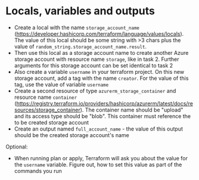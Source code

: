 Locals, variables and outputs
=============================

- Create a local with the name `storage_account_name` (https://developer.hashicorp.com/terraform/language/values/locals). The value of this local should be some string with >3 chars plus the value of `random_string.storage_account_name.result`.
- Then use this local as a storage account name to create another Azure storage account with resource name `storage`, like in task 2. Further arguments for this storage account can be set identical to task 2
- Also create a variable `username` in your terraform project. On this new storage account, add a tag with the name `creator`. For the value of this tag, use the value of variable `username`
- Create a second resource of type `azurerm_storage_container` and resource name `container` (https://registry.terraform.io/providers/hashicorp/azurerm/latest/docs/resources/storage_container). The container name should be "upload" and its access type should be "blob". This container must reference the to be created storage account
- Create an output named `full_account_name` - the value of this output should be the created storage account's name

Optional:

- When running plan or apply, Terraform will ask you about the value for the `username` variable. Figure out, how to set this value as part of the commands you run
